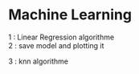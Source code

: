 # Machine Learning

1 : Linear Regression algorithme    
2 : save model and plotting it


3 : knn algorithme 
